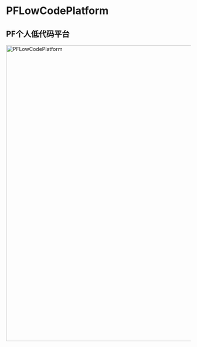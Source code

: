 # PFLowCodePlatform
## PF个人低代码平台

<img width="808" alt="PFLowCodePlatform" src="https://github.com/qinpeifeng/master/assets/7390783/fbda49e2-ef67-4fcb-b4b6-6136c5389dd3">
